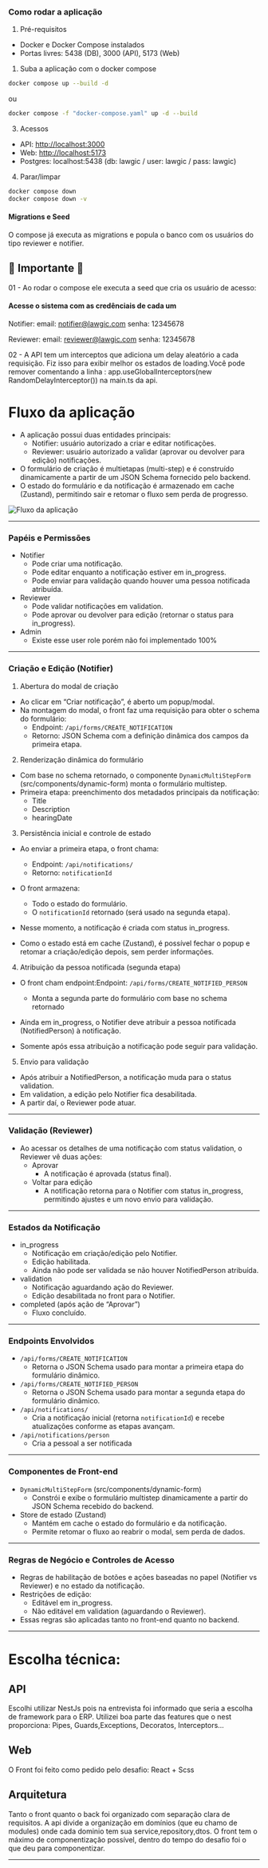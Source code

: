 ### Como rodar a aplicação

1. Pré-requisitos

- Docker e Docker Compose instalados
- Portas livres: 5438 (DB), 3000 (API), 5173 (Web)

1. Suba a aplicação com o docker compose

```bash
docker compose up --build -d
```

ou

```bash
docker compose -f "docker-compose.yaml" up -d --build
```

3. Acessos

- API: [http://localhost:3000](http://localhost:3000/)
- Web: [http://localhost:5173](http://localhost:5173/)
- Postgres: localhost:5438 (db: lawgic / user: lawgic / pass: lawgic)

4. Parar/limpar

```bash
docker compose down
docker compose down -v
```

#### Migrations e Seed

O compose já executa as migrations e popula o banco com os usuários do tipo reviewer e notifier.

## 🚨 Importante 🚨

01 - Ao rodar o compose ele executa a seed que cria os usuário de acesso:

#### Acesse o sistema com as credênciais de cada um

Notifier:
email: notifier@lawgic.com
senha: 12345678

Reviewer:
email: reviewer@lawgic.com
senha: 12345678

02 - A API tem um interceptos que adiciona um delay aleatório a cada requisição. Fiz isso para exibir melhor os estados de loading.Você pode remover comentando a linha : app.useGlobalInterceptors(new RandomDelayInterceptor()) na main.ts da api.

# Fluxo da aplicação

- A aplicação possui duas entidades principais:
  - Notifier: usuário autorizado a criar e editar notificações.
  - Reviewer: usuário autorizado a validar (aprovar ou devolver para edição) notificações.
- O formulário de criação é multietapas (multi-step) e é construído dinamicamente a partir de um JSON Schema fornecido pelo backend.
- O estado do formulário e da notificação é armazenado em cache (Zustand), permitindo sair e retomar o fluxo sem perda de progresso.

![Fluxo da aplicação](https://i.imgur.com/CklxWcB.jpeg)

---

### Papéis e Permissões

- Notifier
  - Pode criar uma notificação.
  - Pode editar enquanto a notificação estiver em in_progress.
  - Pode enviar para validação quando houver uma pessoa notificada atribuída.
- Reviewer
  - Pode validar notificações em validation.
  - Pode aprovar ou devolver para edição (retornar o status para in_progress).
- Admin
  - Existe esse user role porém não foi implementado 100%

---

### Criação e Edição (Notifier)

1. Abertura do modal de criação

- Ao clicar em “Criar notificação”, é aberto um popup/modal.
- Na montagem do modal, o front faz uma requisição para obter o schema do formulário:
  - Endpoint: `/api/forms/CREATE_NOTIFICATION`
  - Retorno: JSON Schema com a definição dinâmica dos campos da primeira etapa.

2. Renderização dinâmica do formulário

- Com base no schema retornado, o componente `DynamicMultiStepForm` (src/components/dynamic-form) monta o formulário multistep.
- Primeira etapa: preenchimento dos metadados principais da notificação:
  - Title
  - Description
  - hearingDate

3. Persistência inicial e controle de estado

- Ao enviar a primeira etapa, o front chama:
  - Endpoint: `/api/notifications/`
  - Retorno: `notificationId`
- O front armazena:

  - Todo o estado do formulário.
  - O `notificationId` retornado (será usado na segunda etapa).

- Nesse momento, a notificação é criada com status in_progress.
- Como o estado está em cache (Zustand), é possível fechar o popup e retomar a criação/edição depois, sem perder informações.

4. Atribuição da pessoa notificada (segunda etapa)

- O front cham endpoint:Endpoint: `/api/forms/CREATE_NOTIFIED_PERSON`

  - Monta a segunda parte do formulário com base no schema retornado

- Ainda em in_progress, o Notifier deve atribuir a pessoa notificada (NotifiedPerson) à notificação.
- Somente após essa atribuição a notificação pode seguir para validação.

5. Envio para validação

- Após atribuir a NotifiedPerson, a notificação muda para o status validation.
- Em validation, a edição pelo Notifier fica desabilitada.
- A partir daí, o Reviewer pode atuar.

---

### Validação (Reviewer)

- Ao acessar os detalhes de uma notificação com status validation, o Reviewer vê duas ações:
  - Aprovar
    - A notificação é aprovada (status final).
  - Voltar para edição
    - A notificação retorna para o Notifier com status in_progress, permitindo ajustes e um novo envio para validação.

---

### Estados da Notificação

- in_progress
  - Notificação em criação/edição pelo Notifier.
  - Edição habilitada.
  - Ainda não pode ser validada se não houver NotifiedPerson atribuída.
- validation
  - Notificação aguardando ação do Reviewer.
  - Edição desabilitada no front para o Notifier.
- completed (após ação de “Aprovar”)
  - Fluxo concluído.

---

### Endpoints Envolvidos

- `/api/forms/CREATE_NOTIFICATION`
  - Retorna o JSON Schema usado para montar a primeira etapa do formulário dinâmico.
- `/api/forms/CREATE_NOTIFIED_PERSON`
  - Retorna o JSON Schema usado para montar a segunda etapa do formulário dinâmico.
- `/api/notifications/`
  - Cria a notificação inicial (retorna `notificationId`) e recebe atualizações conforme as etapas avançam.
- `/api/notifications/person`
  - Cria a pessoal a ser notificada

---

### Componentes de Front-end

- `DynamicMultiStepForm` (src/components/dynamic-form)
  - Constrói e exibe o formulário multistep dinamicamente a partir do JSON Schema recebido do backend.
- Store de estado (Zustand)
  - Mantém em cache o estado do formulário e da notificação.
  - Permite retomar o fluxo ao reabrir o modal, sem perda de dados.

---

### Regras de Negócio e Controles de Acesso

- Regras de habilitação de botões e ações baseadas no papel (Notifier vs Reviewer) e no estado da notificação.
- Restrições de edição:
  - Editável em in_progress.
  - Não editável em validation (aguardando o Reviewer).
- Essas regras são aplicadas tanto no front-end quanto no backend.

---

# Escolha técnica:

## API

Escolhi utilizar NestJs pois na entrevista foi informado que seria a escolha de framework para o ERP. Utilizei boa parte das features que o nest proporciona: Pipes, Guards,Exceptions, Decoratos, Interceptors...

## Web

O Front foi feito como pedido pelo desafio: React + Scss

## Arquitetura

Tanto o front quanto o back foi organizado com separação clara de requisitos. A api divide a organização em domínios (que eu chamo de modules) onde cada dominio tem sua service,repository,dtos. O front tem o máximo de componentização possível, dentro do tempo do desafio foi o que deu para componentizar.

---
